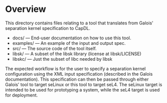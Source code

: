 <!--
     Copyright 2014, NICTA

     This software may be distributed and modified according to the terms of
     the BSD 2-Clause license. Note that NO WARRANTY is provided.
     See "LICENSE_BSD2.txt" for details.

     @TAG(NICTA_BSD)
  -->

# Overview

This directory contains files relating to a tool that translates from Galois'
separation kernel specification to CapDL.

* docs/ &mdash; End-user documentation on how to use this tool.
* examples/ &mdash; An example of the input and output spec.
* src/ &mdash; The source code of the tool itself.
* libsk/ &mdash; A subset of the libsk library (license at libsk/LICENSE)
* libskc/ &mdash; Just the subset of libc needed by libsk

The expected workflow is for the user to specify a separation kernel
configuration using the XML input specification (described in the Galois
documentation). This specification can then be passed through either Galois'
tool to target seLinux or this tool to target seL4. The seLinux target is
intended to be used for prototyping a system, while the seL4 target is used for
deployment.
